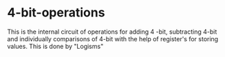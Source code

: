 # 4-bit-operations
This is the internal circuit of operations for adding 4 -bit, subtracting 4-bit and individually comparisons of 4-bit with the help of register's for storing values. This is done by "Logisms"  
